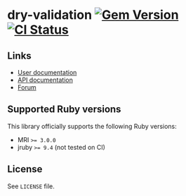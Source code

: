 <!--- this file is synced from dry-rb/template-gem project -->
[gem]: https://rubygems.org/gems/dry-validation
[actions]: https://github.com/dry-rb/dry-validation/actions

# dry-validation [![Gem Version](https://badge.fury.io/rb/dry-validation.svg)][gem] [![CI Status](https://github.com/dry-rb/dry-validation/workflows/ci/badge.svg)][actions]

## Links

* [User documentation](https://dry-rb.org/gems/dry-validation)
* [API documentation](http://rubydoc.info/gems/dry-validation)
* [Forum](https://discourse.dry-rb.org)

## Supported Ruby versions

This library officially supports the following Ruby versions:

* MRI `>= 3.0.0`
* jruby `>= 9.4` (not tested on CI)

## License

See `LICENSE` file.
